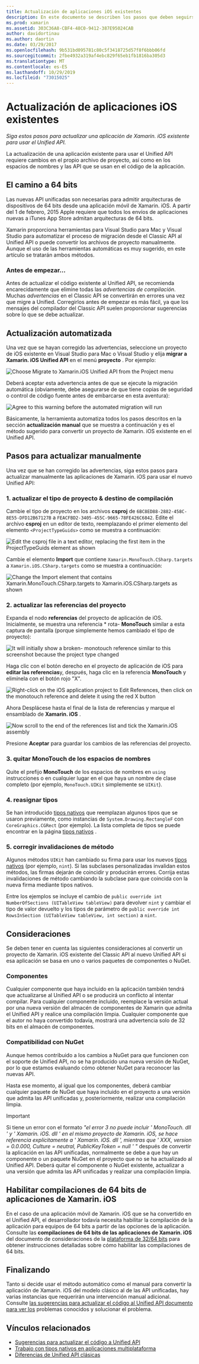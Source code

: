 ```yaml
---
title: Actualización de aplicaciones iOS existentes
description: En este documento se describen los pasos que deben seguirse para actualizar una aplicación de Xamarin. iOS desde el Classic API al Unified API.
ms.prod: xamarin
ms.assetid: 303C36A8-CBF4-48C0-9412-387E95024CAB
author: davidortinau
ms.author: daortin
ms.date: 03/29/2017
ms.openlocfilehash: 9b531bd095781c80c5f3418725d57f8f6bbb06fd
ms.sourcegitcommit: 2fbe4932a319af4ebc829f65eb1fb1816ba305d3
ms.translationtype: MT
ms.contentlocale: es-ES
ms.lasthandoff: 10/29/2019
ms.locfileid: "73015025"
---
```

# <a name="updating-existing-ios-apps"></a>Actualización de aplicaciones iOS existentes

_Siga estos pasos para actualizar una aplicación de Xamarin. iOS existente para usar el Unified API._

La actualización de una aplicación existente para usar el Unified API requiere cambios en el propio archivo de proyecto, así como en los espacios de nombres y las API que se usan en el código de la aplicación.

## <a name="the-road-to-64-bits"></a>El camino a 64 bits

Las nuevas API unificadas son necesarias para admitir arquitecturas de dispositivos de 64 bits desde una aplicación móvil de Xamarin. iOS. A partir del 1 de febrero, 2015 Apple requiere que todos los envíos de aplicaciones nuevas a iTunes App Store admitan arquitecturas de 64 bits.

Xamarin proporciona herramientas para Visual Studio para Mac y Visual Studio para automatizar el proceso de migración desde el Classic API al Unified API o puede convertir los archivos de proyecto manualmente. Aunque el uso de las herramientas automáticas es muy sugerido, en este artículo se tratarán ambos métodos.

### <a name="before-you-start"></a>Antes de empezar...

Antes de actualizar el código existente al Unified API, se recomienda encarecidamente que elimine todas las *advertencias de compilación*. Muchas *advertencias* en el Classic API se convertirán en errores una vez que migre a Unified. Corregirlos antes de empezar es más fácil, ya que los mensajes del compilador del Classic API suelen proporcionar sugerencias sobre lo que se debe actualizar.

## <a name="automated-updating"></a>Actualización automatizada

Una vez que se hayan corregido las advertencias, seleccione un proyecto de iOS existente en Visual Studio para Mac o Visual Studio y elija **migrar a Xamarin. iOS Unified API** en el menú **proyecto** . Por ejemplo:

![](updating-ios-apps-images/beta-tool1.png "Choose Migrate to Xamarin.iOS Unified API from the Project menu")

Deberá aceptar esta advertencia antes de que se ejecute la migración automática (obviamente, debe asegurarse de que tiene copias de seguridad o control de código fuente antes de embarcarse en esta aventura):

![](updating-ios-apps-images/beta-tool2.png "Agree to this warning before the automated migration will run")

Básicamente, la herramienta automatiza todos los pasos descritos en la sección **actualización manual** que se muestra a continuación y es el método sugerido para convertir un proyecto de Xamarin. iOS existente en el Unified API.

## <a name="steps-to-update-manually"></a>Pasos para actualizar manualmente

Una vez que se han corregido las advertencias, siga estos pasos para actualizar manualmente las aplicaciones de Xamarin. iOS para usar el nuevo Unified API:

### <a name="1-update-project-type--build-target"></a>1. actualizar el tipo de proyecto & destino de compilación

Cambie el tipo de proyecto en los archivos **csproj** de `6BC8ED88-2882-458C-8E55-DFD12B67127B` a `FEACFBD2-3405-455C-9665-78FE426C6842`. Edite el archivo **csproj** en un editor de texto, reemplazando el primer elemento del elemento `<ProjectTypeGuids>` como se muestra a continuación:

![](updating-ios-apps-images/csproj.png "Edit the csproj file in a text editor, replacing the first item in the ProjectTypeGuids element as shown")

Cambie el elemento **Import** que contiene `Xamarin.MonoTouch.CSharp.targets` a `Xamarin.iOS.CSharp.targets` como se muestra a continuación:

![](updating-ios-apps-images/csproj2.png "Change the Import element that contains Xamarin.MonoTouch.CSharp.targets to Xamarin.iOS.CSharp.targets as shown")

### <a name="2-update-project-references"></a>2. actualizar las referencias del proyecto

Expanda el nodo **referencias** del proyecto de aplicación de iOS. Inicialmente, se muestra una referencia * rota- **MonoTouch** similar a esta captura de pantalla (porque simplemente hemos cambiado el tipo de proyecto):

![](updating-ios-apps-images/references.png "It will initially show a broken- monotouch reference similar to this screenshot because the project type changed")

Haga clic con el botón derecho en el proyecto de aplicación de iOS para **editar las referencias**y, después, haga clic en la referencia **MonoTouch** y elimínela con el botón rojo "X".

![](updating-ios-apps-images/references-delete-monotouch-sml.png "Right-click on the iOS application project to Edit References, then click on the monotouch reference and delete it using the red X button")

Ahora Desplácese hasta el final de la lista de referencias y marque el ensamblado de **Xamarin. iOS** .

![](updating-ios-apps-images/references-add-xamarinios-sml.png "Now scroll to the end of the references list and tick the Xamarin.iOS assembly")

Presione **Aceptar** para guardar los cambios de las referencias del proyecto.

### <a name="3-remove-monotouch-from-namespaces"></a>3. quitar MonoTouch de los espacios de nombres

Quite el prefijo **MonoTouch** de los espacios de nombres en `using` instrucciones o en cualquier lugar en el que haya un nombre de clase completo (por ejemplo, `MonoTouch.UIKit` simplemente se `UIKit`).

### <a name="4-remap-types"></a>4. reasignar tipos

Se han introducido [tipos nativos](~/cross-platform/macios/nativetypes.md) que reemplazan algunos tipos que se usaron previamente, como instancias de `System.Drawing.RectangleF` con `CoreGraphics.CGRect` (por ejemplo). La lista completa de tipos se puede encontrar en la página [tipos nativos](~/cross-platform/macios/nativetypes.md) .

### <a name="5-fix-method-overrides"></a>5. corregir invalidaciones de método

Algunos métodos `UIKit` han cambiado su firma para usar los nuevos [tipos nativos](~/cross-platform/macios/nativetypes.md) (por ejemplo, `nint`). Si las subclases personalizadas invalidan estos métodos, las firmas dejarán de coincidir y producirán errores. Corrija estas invalidaciones de método cambiando la subclase para que coincida con la nueva firma mediante tipos nativos.

Entre los ejemplos se incluye el cambio de `public override int NumberOfSections (UITableView tableView)` para devolver `nint` y cambiar el tipo de valor devuelto y los tipos de parámetro de `public override int RowsInSection (UITableView tableView, int section)` a `nint`.

## <a name="considerations"></a>Consideraciones

Se deben tener en cuenta las siguientes consideraciones al convertir un proyecto de Xamarin. iOS existente del Classic API al nuevo Unified API si esa aplicación se basa en uno o varios paquetes de componentes o NuGet.

### <a name="components"></a>Componentes

Cualquier componente que haya incluido en la aplicación también tendrá que actualizarse al Unified API o se producirá un conflicto al intentar compilar. Para cualquier componente incluido, reemplace la versión actual por una nueva versión del almacén de componentes de Xamarin que admita el Unified API y realice una compilación limpia. Cualquier componente que el autor no haya convertido todavía, mostrará una advertencia solo de 32 bits en el almacén de componentes.

### <a name="nuget-support"></a>Compatibilidad con NuGet

Aunque hemos contribuido a los cambios a NuGet para que funcionen con el soporte de Unified API, no se ha producido una nueva versión de NuGet, por lo que estamos evaluando cómo obtener NuGet para reconocer las nuevas API.

Hasta ese momento, al igual que los componentes, deberá cambiar cualquier paquete de NuGet que haya incluido en el proyecto a una versión que admita las API unificadas y, posteriormente, realizar una compilación limpia.

> [!IMPORTANT]
> Si tiene un error con el formato _"el error 3 no puede incluir ' MonoTouch. dll ' y ' Xamarin. iOS. dll ' en el mismo proyecto de Xamarin. iOS, se hace referencia explícitamente a ' Xamarin. iOS. dll ', mientras que ' XXX, version = 0.0.000, Culture = neutral, PublicKeyToken = null ' "_ después de convertir la aplicación en las API unificadas, normalmente se debe a que hay un componente o un paquete NuGet en el proyecto que no se ha actualizado al Unified API. Deberá quitar el componente o NuGet existente, actualizar a una versión que admita las API unificadas y realizar una compilación limpia.

## <a name="enabling-64-bit-builds-of-xamarinios-apps"></a>Habilitar compilaciones de 64 bits de aplicaciones de Xamarin. iOS

En el caso de una aplicación móvil de Xamarin. iOS que se ha convertido en el Unified API, el desarrollador todavía necesita habilitar la compilación de la aplicación para equipos de 64 bits a partir de las opciones de la aplicación. Consulte las **compilaciones de 64 bits de las aplicaciones de Xamarin. iOS** del documento de consideraciones de la [plataforma de 32/64 bits](~/cross-platform/macios/32-and-64/index.md#enable-64) para obtener instrucciones detalladas sobre cómo habilitar las compilaciones de 64 bits.

## <a name="finishing-up"></a>Finalizando

Tanto si decide usar el método automático como el manual para convertir la aplicación de Xamarin. iOS del modelo clásico al de las API unificadas, hay varias instancias que requerirán una intervención manual adicional. Consulte [las sugerencias para actualizar el código al Unified API documento para ver los](~/cross-platform/macios/unified/updating-tips.md) problemas conocidos y solucionar el problema.

## <a name="related-links"></a>Vínculos relacionados

- [Sugerencias para actualizar el código a Unified API](~/cross-platform/macios/unified/updating-tips.md)
- [Trabajo con tipos nativos en aplicaciones multiplataforma](~/cross-platform/macios/native-types-cross-platform.md)
- [Diferencias de Unified API clásicas](https://github.com/xamarin/release-notes-archive/blob/master/release-notes/ios/api_changes/classic-vs-unified-8.6.0/index.md)
